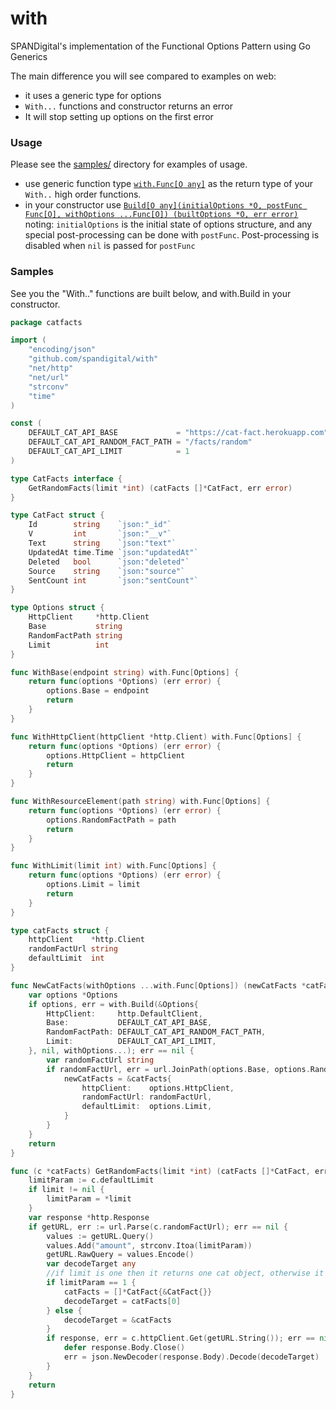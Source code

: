 # with
SPANDigital's implementation of the Functional Options Pattern using Go Generics

The main difference you will see compared to examples on web:
- it uses a generic type for options
- `With...` functions and constructor returns an error
- It will stop setting up options on the first error

### Usage

Please see the [samples/](samples/) directory for examples of usage.

- use generic function type [`with.Func[O any]`](/with.go\#L7) as the return type of your `With..` high order functions.
- in your constructor use [`Build[O any](initialOptions *O, postFunc Func[O], withOptions ...Func[O]) (builtOptions *O, err error)`](/with.go#L25)
  noting: `initialOptions` is the initial state of options structure, and any special post-processing can be done with `postFunc`.
  Post-processing is disabled when `nil` is passed for `postFunc`

### Samples

See you the "With.." functions are built below, and with.Build in your constructor.

```go
package catfacts

import (
	"encoding/json"
	"github.com/spandigital/with"
	"net/http"
	"net/url"
	"strconv"
	"time"
)

const (
	DEFAULT_CAT_API_BASE             = "https://cat-fact.herokuapp.com"
	DEFAULT_CAT_API_RANDOM_FACT_PATH = "/facts/random"
	DEFAULT_CAT_API_LIMIT            = 1
)

type CatFacts interface {
	GetRandomFacts(limit *int) (catFacts []*CatFact, err error)
}

type CatFact struct {
	Id        string    `json:"_id"`
	V         int       `json:"__v"`
	Text      string    `json:"text"`
	UpdatedAt time.Time `json:"updatedAt"`
	Deleted   bool      `json:"deleted"`
	Source    string    `json:"source"`
	SentCount int       `json:"sentCount"`
}

type Options struct {
	HttpClient     *http.Client
	Base           string
	RandomFactPath string
	Limit          int
}

func WithBase(endpoint string) with.Func[Options] {
	return func(options *Options) (err error) {
		options.Base = endpoint
		return
	}
}

func WithHttpClient(httpClient *http.Client) with.Func[Options] {
	return func(options *Options) (err error) {
		options.HttpClient = httpClient
		return
	}
}

func WithResourceElement(path string) with.Func[Options] {
	return func(options *Options) (err error) {
		options.RandomFactPath = path
		return
	}
}

func WithLimit(limit int) with.Func[Options] {
	return func(options *Options) (err error) {
		options.Limit = limit
		return
	}
}

type catFacts struct {
	httpClient    *http.Client
	randomFactUrl string
	defaultLimit  int
}

func NewCatFacts(withOptions ...with.Func[Options]) (newCatFacts *catFacts, err error) {
	var options *Options
	if options, err = with.Build(&Options{
		HttpClient:     http.DefaultClient,
		Base:           DEFAULT_CAT_API_BASE,
		RandomFactPath: DEFAULT_CAT_API_RANDOM_FACT_PATH,
		Limit:          DEFAULT_CAT_API_LIMIT,
	}, nil, withOptions...); err == nil {
		var randomFactUrl string
		if randomFactUrl, err = url.JoinPath(options.Base, options.RandomFactPath); err == nil {
			newCatFacts = &catFacts{
				httpClient:    options.HttpClient,
				randomFactUrl: randomFactUrl,
				defaultLimit:  options.Limit,
			}
		}
	}
	return
}

func (c *catFacts) GetRandomFacts(limit *int) (catFacts []*CatFact, err error) {
	limitParam := c.defaultLimit
	if limit != nil {
		limitParam = *limit
	}
	var response *http.Response
	if getURL, err := url.Parse(c.randomFactUrl); err == nil {
		values := getURL.Query()
		values.Add("amount", strconv.Itoa(limitParam))
		getURL.RawQuery = values.Encode()
		var decodeTarget any
		//if limit is one then it returns one cat object, otherwise it sends a list of cat abjects
		if limitParam == 1 {
			catFacts = []*CatFact{&CatFact{}}
			decodeTarget = catFacts[0]
		} else {
			decodeTarget = &catFacts
		}
		if response, err = c.httpClient.Get(getURL.String()); err == nil {
			defer response.Body.Close()
			err = json.NewDecoder(response.Body).Decode(decodeTarget)
		}
	}
	return
}
```
